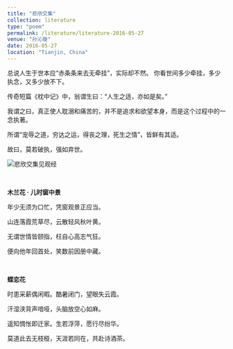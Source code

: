 ```yaml
---
title: "悲欣交集"
collection: literature
type: "poem"
permalink: /literature/literature-2016-05-27
venue: "孙沁璇"
date: 2016-05-27
location: "Tianjin, China"
---
```


总说人生于世本应“赤条条来去无牵挂”，实际却不然。
你看世间多少牵挂，多少执念，又多少放不下。

传奇短篇《枕中记》中，翁谓生曰：“人生之适，亦如是矣。”

我谓之曰，真正使人耽溺和痛苦的，并不是追求和欲望本身，而是这个过程中的一念执著。

所谓“宠辱之道，穷达之运，得丧之理，死生之情”，皆鲜有其适。

故曰，莫若破执，强如弃世。

![悲欣交集见观经](https://sunqinxuan.github.io/images/literature-2016-05-27-img1.jpg)

<br>

**木兰花 · 儿时窗中景**

年少无须为口忙，凭窗观景正应当。

山连落霞荒草尽，云散轻风秋叶黄。

无谓世情皆颐指，枉自心高志气狂。

便向他年回首处，笑数前因册中藏。

<br>

**蝶恋花**

时患采薪偶闲暇。酷暑闭门，望眼失云霞。

汗湿浃背声喑哑，头脑放空心如麻。

遥知惆怅即迁家。生若浮萍，愿行尽纷华。

莫道此去无枝桠，天涯若同在，共赴诗酒茶。

